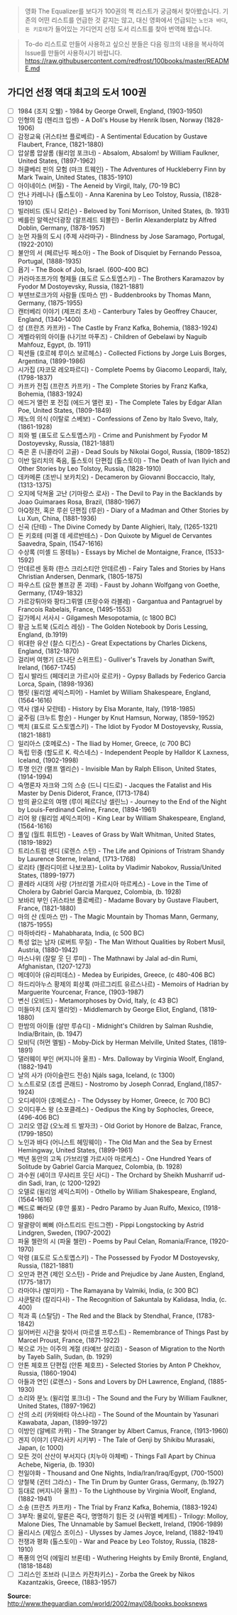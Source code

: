 > 영화 The Equalizer를 보다가 100권의 책 리스트가 궁금해서 찾아봤습니다. 기존의 어떤 리스트를 언급한 것 같지는 않고, 대신 영화에서 언급되는 `노인과 바다`, `돈 키호테`가 들어있는 가디언지 선정 도서 리스트를 찾아 번역해 봤습니다.

> To-do 리스트로 만들어 사용하고 싶으신 분들은 다음 링크의 내용을 복사하여 Issue를 만들어 사용하시기 바랍니다. 
https://raw.githubusercontent.com/redfrost/100books/master/README.md



## 가디언 선정 역대 최고의 도서 100권

- [ ] 1984 (조지 오웰) - 1984 by George Orwell, England, (1903-1950)
- [ ] 인형의 집 (헨리크 입센) - A Doll's House by Henrik Ibsen, Norway (1828-1906)
- [ ] 감정교육 (귀스타브 플로베르) - A Sentimental Education by Gustave Flaubert, France, (1821-1880)
- [ ] 압살롬 압살롬 (윌리엄 포크너) - Absalom, Absalom! by William Faulkner, United States, (1897-1962)
- [ ] 허클베리 핀의 모험 (마크 트웨인) - The Adventures of Huckleberry Finn by Mark Twain, United States, (1835-1910)
- [ ] 아이네이스 (버질) - The Aeneid by Virgil, Italy, (70-19 BC)
- [ ] 안나 카레니나 (톨스토이) - Anna Karenina by Leo Tolstoy, Russia, (1828-1910)
- [ ] 빌러비드 (토니 모리슨) - Beloved by Toni Morrison, United States, (b. 1931)
- [ ] 베를린 알렉산더광장 (알프레드 되블린) - Berlin Alexanderplatz by Alfred Doblin, Germany, (1878-1957)
- [ ] 눈먼 자들의 도시 (주제 사라마구) - Blindness by Jose Saramago, Portugal, (1922-2010)
- [ ] 불안의 서 (페르난두 페소아) - The Book of Disquiet by Fernando Pessoa, Portugal, (1888-1935)
- [ ] 욥기 - The Book of Job, Israel. (600-400 BC)
- [ ] 카라마조프가의 형제들 (표도르 도스토옙스키) - The Brothers Karamazov by Fyodor M Dostoyevsky, Russia, (1821-1881)
- [ ] 부덴브로크가의 사람들 (토마스 만) - Buddenbrooks by Thomas Mann, Germany, (1875-1955)
- [ ] 캔터베리 이야기 (제프리 초서) - Canterbury Tales by Geoffrey Chaucer, England, (1340-1400)
- [ ] 성 (프란츠 카프카) - The Castle by Franz Kafka, Bohemia, (1883-1924)
- [ ] 게벨라위의 아이들 (나기브 마푸즈) - Children of Gebelawi by Naguib Mahfouz, Egypt, (b. 1911)
- [ ] 픽션들 (호르헤 루이스 보르헤스) - Collected Fictions by Jorge Luis Borges, Argentina, (1899-1986)
- [ ] 시가집 (자코모 레오파르디) - Complete Poems by Giacomo Leopardi, Italy, (1798-1837)
- [ ] 카프카 전집 (프란츠 카프카) - The Complete Stories by Franz Kafka, Bohemia, (1883-1924)
- [ ] 에드거 앨런 포 전집 (에드거 앨런 포) - The Complete Tales by Edgar Allan Poe, United States, (1809-1849)
- [ ] 제노의 의식 (이탈로 스베보) - Confessions of Zeno by Italo Svevo, Italy, (1861-1928)
- [ ] 죄와 벌 (표도르 도스토옙스키) - Crime and Punishment by Fyodor M Dostoyevsky, Russia, (1821-1881)
- [ ] 죽은 혼 (니콜라이 고골) - Dead Souls by Nikolai Gogol, Russia, (1809-1852)
- [ ] 이반 일리치의 죽음, 톨스토이 단편집 (톨스토이) - The Death of Ivan Ilyich and Other Stories by Leo Tolstoy, Russia, (1828-1910)
- [ ] 데카메론 (조반니 보카치오) - Decameron by Giovanni Boccaccio, Italy, (1313-1375)
- [ ] 오지에 닥쳐올 고난 (기마랑스 로사) - The Devil to Pay in the Backlands by Joao Guimaraes Rosa, Brazil, (1880-1967)
- [ ] 아Q정전, 혹은 루쉰 단편집 (루쉰) - Diary of a Madman and Other Stories by Lu Xun, China, (1881-1936)
- [ ] 신곡 (단테) - The Divine Comedy by Dante Alighieri, Italy, (1265-1321)
- [ ] 돈 키호테 (미겔 데 세르반테스) - Don Quixote by Miguel de Cervantes Saavedra, Spain, (1547-1616)
- [ ] 수상록 (미셸 드 몽테뉴) - Essays by Michel de Montaigne, France, (1533-1592)
- [ ] 안데르센 동화 (한스 크리스티안 안데르센) - Fairy Tales and Stories by Hans Christian Andersen, Denmark, (1805-1875)
- [ ] 파우스트 (요한 볼프강 폰 괴테) - Faust by Johann Wolfgang von Goethe, Germany, (1749-1832)
- [ ] 가르강튀아와 팡타그뤼엘 (프랑수와 라블레) - Gargantua and Pantagruel by Francois Rabelais, France, (1495-1553)
- [ ] 길가메시 서사시 - Gilgamesh Mesopotamia, (c 1800 BC)
- [ ] 황금 노트북 (도리스 레싱) - The Golden Notebook by Doris Lessing, England, (b.1919)
- [ ] 위대한 유산 (찰스 디킨스) - Great Expectations by Charles Dickens, England, (1812-1870)
- [ ] 걸리버 여행기 (조나단 스위프트) - Gulliver's Travels by Jonathan Swift, Ireland, (1667-1745)
- [ ] 집시 발라드 (페데리코 가르시아 로르카) - Gypsy Ballads by Federico Garcia Lorca, Spain, (1898-1936)
- [ ] 햄릿 (윌리엄 셰익스피어) - Hamlet by William Shakespeare, England, (1564-1616)
- [ ] 역사 (엘사 모란테) - History by Elsa Morante, Italy, (1918-1985)
- [ ] 굶주림 (크누트 함순) - Hunger by Knut Hamsun, Norway, (1859-1952)
- [ ] 백치 (표도르 도스토옙스키) - The Idiot by Fyodor M Dostoyevsky, Russia, (1821-1881)
- [ ] 일리아스 (호메로스) - The Iliad by Homer, Greece, (c 700 BC)
- [ ] 독립 민중 (할도르 K. 락스네스) - Independent People by Halldor K Laxness, Iceland, (1902-1998)
- [ ] 투명 인간 (랠프 엘리슨) - Invisible Man by Ralph Ellison, United States, (1914-1994)
- [ ] 숙명론자 자크와 그의 스승 (드니 디드로) - Jacques the Fatalist and His Master by Denis Diderot, France, (1713-1784)
- [ ] 밤의 끝으로의 여행 (루이 페르디낭 셀린느) - Journey to the End of the Night by Louis-Ferdinand Celine, France, (1894-1961)
- [ ] 리어 왕 (윌리엄 셰익스피어) - King Lear by William Shakespeare, England, (1564-1616)
- [ ] 풀잎 (월트 휘트먼) - Leaves of Grass by Walt Whitman, United States, (1819-1892)
- [ ] 트리스트럼 샌디 (로렌스 스턴) - The Life and Opinions of Tristram Shandy by Laurence Sterne, Ireland, (1713-1768)
- [ ] 로리타 (블라디미르 나보코프)- Lolita by Vladimir Nabokov, Russia/United States, (1899-1977)
- [ ] 콜레라 시대의 사랑 (가브리엘 가르시아 마르케스) - Love in the Time of Cholera by Gabriel Garcia Marquez, Colombia, (b. 1928)
- [ ] 보바리 부인 (귀스타브 플로베르) - Madame Bovary by Gustave Flaubert, France, (1821-1880)
- [ ] 마의 산 (토마스 만) - The Magic Mountain by Thomas Mann, Germany, (1875-1955)
- [ ] 마하바라타 - Mahabharata, India, (c 500 BC)
- [ ] 특성 없는 남자 (로버트 무질) - The Man Without Qualities by Robert Musil, Austria, (1880-1942)
- [ ] 마스나위 (잘랄 웃 딘 루미) - The Mathnawi by Jalal ad-din Rumi, Afghanistan, (1207-1273)
- [ ] 메데이아 (유리피데스) - Medea by Euripides, Greece, (c 480-406 BC)
- [ ] 하드리아누스 황제의 회상록 (마르그리트 유르스나르) - Memoirs of Hadrian by Marguerite Yourcenar, France, (1903-1987)
- [ ] 변신 (오비드) - Metamorphoses by Ovid, Italy, (c 43 BC)
- [ ] 미들마치 (조지 엘리엇) - Middlemarch by George Eliot, England, (1819-1880)
- [ ] 한밤의 아이들 (살만 루슈디) - Midnight's Children by Salman Rushdie, India/Britain, (b. 1947)
- [ ] 모비딕 (허먼 멜빌) - Moby-Dick by Herman Melville, United States, (1819-1891)
- [ ] 댈러웨이 부인 (버지니아 울프) - Mrs. Dalloway by Virginia Woolf, England, (1882-1941)
- [ ] 냘의 사가 (아이슬란드 전승) Njáls saga, Iceland, (c 1300)
- [ ] 노스트로모 (조셉 콘래드) - Nostromo by Joseph Conrad, England,(1857-1924)
- [ ] 오디세이아 (호메로스) - The Odyssey by Homer, Greece, (c 700 BC)
- [ ] 오이디푸스 왕 (소포클레스) - Oedipus the King by Sophocles, Greece, (496-406 BC)
- [ ] 고리오 영감 (오노레 드 발자크) - Old Goriot by Honore de Balzac, France, (1799-1850)
- [ ] 노인과 바다 (어니스트 헤밍웨이) - The Old Man and the Sea by Ernest Hemingway, United States, (1899-1961)
- [ ] 백년 동안의 고독 (가브리엘 가르시아 마르케스) - One Hundred Years of Solitude by Gabriel Garcia Marquez, Colombia, (b. 1928)
- [ ] 과수원 (셰이크 무샤리프 웃딘 사디) - The Orchard by Sheikh Musharrif ud-din Sadi, Iran, (c 1200-1292)
- [ ] 오델로 (윌리엄 셰익스피어) - Othello by William Shakespeare, England, (1564-1616)
- [ ] 뻬드로 빠라모 (후안 룰포) - Pedro Paramo by Juan Rulfo, Mexico, (1918-1986)
- [ ] 말괄량이 삐삐 (아스트리드 린드그렌) - Pippi Longstocking by Astrid Lindgren, Sweden, (1907-2002)
- [ ] 파울 첼란의 시 (파울 첼란) - Poems by Paul Celan, Romania/France, (1920-1970)
- [ ] 악령 (표도르 도스토옙스키) - The Possessed by Fyodor M Dostoyevsky, Russia, (1821-1881)
- [ ] 오만과 편견 (제인 오스틴) - Pride and Prejudice by Jane Austen, England, (1775-1817)
- [ ] 라마야나 (발미키) - The Ramayana by Valmiki, India, (c 300 BC)
- [ ] 샤쿤탈라 (칼리다사) - The Recognition of Sakuntala by Kalidasa, India, (c. 400)
- [ ] 적과 흑 (스탈당) - The Red and the Black by Stendhal, France, (1783-1842)
- [ ] 잃어버린 시간을 찾아서 (마르셀 프루스트) - Remembrance of Things Past by Marcel Proust, France, (1871-1922)
- [ ] 북으로 가는 이주의 계절 (타예브 살리흐) - Season of Migration to the North by Tayeb Salih, Sudan, (b. 1929)
- [ ] 안톤 체호프 단편집 (안톤 체호프) - Selected Stories by Anton P Chekhov, Russia, (1860-1904)
- [ ] 아들과 연인 (로렌스) - Sons and Lovers by DH Lawrence, England, (1885-1930)
- [ ] 소리와 분노 (윌리엄 포크너) - The Sound and the Fury by William Faulkner, United States, (1897-1962)
- [ ] 산의 소리 (카와바타 야스나리) - The Sound of the Mountain by Yasunari Kawabata, Japan, (1899-1972)
- [ ] 이방인 (알베르 카뮈) - The Stranger by Albert Camus, France, (1913-1960)
- [ ] 겐지 이야기 (무라사키 시키부) - The Tale of Genji by Shikibu Murasaki, Japan, (c 1000)
- [ ] 모든 것이 산산이 부서지다 (치누아 아체베) - Things Fall Apart by Chinua Achebe, Nigeria, (b. 1930)
- [ ] 천일야화 - Thousand and One Nights, India/Iran/Iraq/Egypt, (700-1500)
- [ ] 양철북 (귄터 그라스) - The Tin Drum by Gunter Grass, Germany, (b.1927)
- [ ] 등대로 (버지니아 울프) - To the Lighthouse by Virginia Woolf, England, (1882-1941)
- [ ] 소송 (프란츠 카프카) - The Trial by Franz Kafka, Bohemia, (1883-1924)
- [ ] 3부작: 몰로이, 말론은 죽다, 명명하기 힘든 것 (사뮈엘 베케트) - Trilogy: Molloy, Malone Dies, The Unnamable by Samuel Beckett, Ireland, (1906-1989)
- [ ] 율리시스 (제임스 조이스) - Ulysses by James Joyce, Ireland, (1882-1941)
- [ ] 전쟁과 평화 (톨스토이) - War and Peace by Leo Tolstoy, Russia, (1828-1910)
- [ ] 폭풍의 언덕 (에밀리 브론테) - Wuthering Heights by Emily Brontë, England, (1818-1848)
- [ ] 그리스인 조브라 (니코스 카잔차키스) - Zorba the Greek by Nikos Kazantzakis, Greece, (1883-1957)

**Source:** http://www.theguardian.com/world/2002/may/08/books.booksnews
